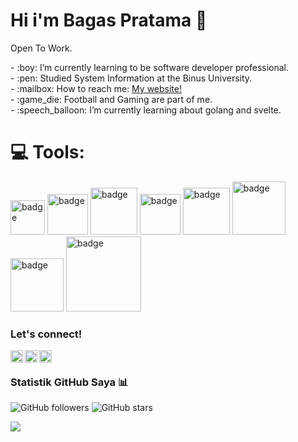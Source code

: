 
# <summary><strong>Hi i'm Bagas Pratama :wave:</strong></summary>
Open To Work.

<p>
    - :boy: I’m currently learning to be software developer professional. </br>
    - :pen: Studied System Information at the Binus University. </br>
    - :mailbox: How to reach me: <a href="https://badaso404.github.io/bgsporto.github.io/">My website!</a>  </br>
    - :game_die: Football and Gaming are part of me. </br>
    - :speech_balloon: I’m currently learning about golang and svelte. </br>
<p>
 


#  <summary><strong>:computer: Tools:</strong></summary>
<p>
  <img src="https://img.shields.io/badge/Js-%23ECD53F?style=for-the-badge&logo=javascript&labelColor=black" alt="badge" width="55">
  <img src="https://img.shields.io/badge/PHP-%233B66BC?style=for-the-badge&logo=php&labelColor=black" alt="badge" width="65">
  <img src="https://img.shields.io/badge/React-61DBFB?style=for-the-badge&logo=react&labelColor=black" alt="badge" width="75">
  <img src="https://img.shields.io/badge/Vue-68BC71?style=for-the-badge&logo=Vue.js&labelColor=black" alt="badge" width="65">
  <img src="https://img.shields.io/badge/Next-%23006600?style=for-the-badge&logo=next.js&labelColor=black" alt="badge" width="75">
  <img src="https://img.shields.io/badge/laravel-EC1C24?style=for-the-badge&logo=laravel&labelColor=black" alt="badge" width="85">
  <img src="https://img.shields.io/badge/flutter-white?style=for-the-badge&logo=flutter&labelColor=black" alt="badge" width="85">
  <img src="https://img.shields.io/badge/react%20native-61DBFB?style=for-the-badge&logo=react&labelColor=black" alt="badge" width="120">
</p>


### <summary><strong>Let's connect!</strong></summary>
<a href="https://www.linkedin.com/in/bagas-pratama-9b6865208/">
  <img align="left" alt="Goo's Twitter" width="20px" src="https://simpleicons.now.sh/linkedin/495f7e" />
</a>
<a href="https://www.instagram.com/tas.hantu/">
  <img align="left" alt="Goo's Instagram" width="20px" src="https://simpleicons.now.sh/instagram/495f7e" />
</a>
<a href="https://badaso404.github.io/bgsporto.github.io/">
  <img align="left" alt="Goo's Blog" width="20px" src="https://simpleicons.now.sh/blogger/495f7e" />
</a>
</br>

### Statistik GitHub Saya 📊
![GitHub followers](https://img.shields.io/github/followers/bagaspratama?label=Followers&style=social)
![GitHub stars](https://img.shields.io/github/stars/bagaspratama/bagaspratama?label=Stars&style=social) </br>


<p>
    <img src="https://github-readme-stats.vercel.app/api?username=BagasPratama&hide=contribs,prs&show_icons=true&hide_border=true&title_color=000" />
</p>




